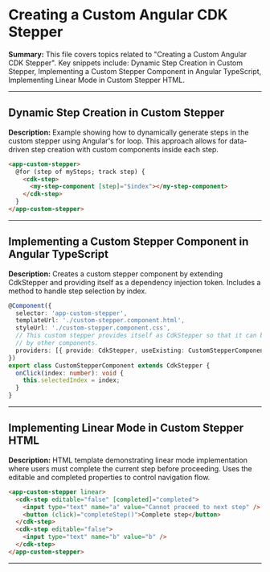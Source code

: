 # Creating a Custom Angular CDK Stepper

**Summary:** This file covers topics related to "Creating a Custom Angular CDK Stepper". Key snippets include: Dynamic Step Creation in Custom Stepper, Implementing a Custom Stepper Component in Angular TypeScript, Implementing Linear Mode in Custom Stepper HTML.

---

## Dynamic Step Creation in Custom Stepper

**Description:** Example showing how to dynamically generate steps in the custom stepper using Angular's for loop. This approach allows for data-driven step creation with custom components inside each step.

```html
<app-custom-stepper>
  @for (step of mySteps; track step) {
    <cdk-step>
      <my-step-component [step]="$index"></my-step-component>
    </cdk-step>
  }
</app-custom-stepper>
```

---

## Implementing a Custom Stepper Component in Angular TypeScript

**Description:** Creates a custom stepper component by extending CdkStepper and providing itself as a dependency injection token. Includes a method to handle step selection by index.

```typescript
@Component({
  selector: 'app-custom-stepper',
  templateUrl: './custom-stepper.component.html',
  styleUrl: './custom-stepper.component.css',
  // This custom stepper provides itself as CdkStepper so that it can be recognized
  // by other components.
  providers: [{ provide: CdkStepper, useExisting: CustomStepperComponent }]
})
export class CustomStepperComponent extends CdkStepper {
  onClick(index: number): void {
    this.selectedIndex = index;
  }
}
```

---

## Implementing Linear Mode in Custom Stepper HTML

**Description:** HTML template demonstrating linear mode implementation where users must complete the current step before proceeding. Uses the editable and completed properties to control navigation flow.

```html
<app-custom-stepper linear>
  <cdk-step editable="false" [completed]="completed">
    <input type="text" name="a" value="Cannot proceed to next step" />
    <button (click)="completeStep()">Complete step</button>
  </cdk-step>
  <cdk-step editable="false">
    <input type="text" name="b" value="b" />
  </cdk-step>
</app-custom-stepper>
```

---